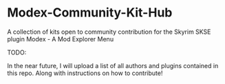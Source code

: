 # Modex-Community-Kit-Hub
A collection of kits open to community contribution for the Skyrim SKSE plugin Modex - A Mod Explorer Menu


TODO:

In the near future, I will upload a list of all authors and plugins contained in this repo. Along with instructions on how to contribute!
